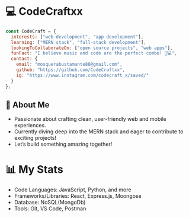 # 💻 CodeCraftxx

```js
const CodeCraft = {
  interests: ["web development", "app development"],
  learning: ["MERN stack", "full-stack development"],
  lookingToCollaborateOn: ["open source projects", "web apps"],
  funFact: "I believe music and code are the perfect combo! 🎵💻",
  contact: {
    email: "mosquerabustamante88@gmail.com",
    github: "https://github.com/CodeCraftxx",
    ig: "https://www.instagram.com/codecraft_x/saved/"
  }
};
```
## **🌟 About Me**
- Passionate about crafting clean, user-friendly web and mobile experiences.
- Currently diving deep into the MERN stack and eager to contribute to exciting projects!
- Let’s build something amazing together!

# **📊 My Stats**
- Code Languages: JavaScript, Python, and more
- Frameworks/Libraries: React, Express.js, Moongose
- Database: NoSQL(MongoDb)
- Tools: Git, VS Code, Postman

<!---
CodeCraftxx/CodeCraftxx is a ✨ special ✨ repository because its `README.md` (this file) appears on your GitHub profile.
You can click the Preview link to take a look at your changes.
--->
